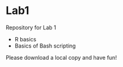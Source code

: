 # Lab1
Repository for Lab 1

- R basics
- Basics of Bash scripting

Please download a local copy and have fun!
